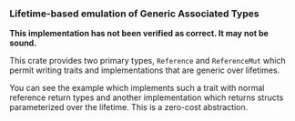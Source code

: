 ### Lifetime-based emulation of Generic Associated Types

**This implementation has not been verified as correct. It may not be sound.**

This crate provides two primary types, `Reference` and `ReferenceMut` which permit writing traits
and implementations that are generic over lifetimes.

You can see the example which implements such a trait with normal reference return types and another
implementation which returns structs parameterized over the lifetime. This is a zero-cost
abstraction.
